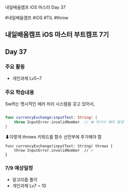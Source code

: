 내일배움캠프 iOS 마스터 Day 37

#내일배움캠프 #iOS #TIL #throw

## 내일배움캠프 iOS 마스터 부트캠프 7기

## Day 37

### 주요 활동
- 개인과제 Lv5~7

### 주요 학습내용

Swift는 명시적인 에러 처리 시스템을 갖고 있어서,
```swift

func currencyExchange(inputText: String) {
    throw InputError.invalidNumber  // ❌ 여기서 에러 발생
}
```
⬇이렇게 throws 키워드를 함수 선언부에 추가해야 함

```
func currencyExchange(inputText: String) throws {
    throw InputError.invalidNumber  // ✅ 
}
```

### 7/9 예상일정
- 알고리즘 풀이
- 개인과제 Lv7 ~ 10
